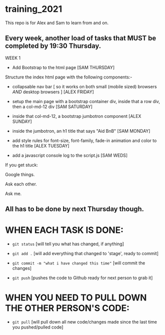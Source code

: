 # training_2021

This repo is for Alex and Sam to learn from and on.

## Every week, another load of tasks that MUST be completed by 19:30 Thursday.

WEEK 1

- Add Bootstrap to the html page [SAM THURSDAY]

Structure the index html page with the following components:-

- collapsable nav bar [ so it works on both small (mobile sized) browsers *AND* desktop browsers ] [ALEX FRIDAY]

- setup the main page with a bootstrap container div, inside that a row div, then a col-md-12 div [SAM SATURDAY]

- inside that col-md-12, a bootstrap jumbotron component [ALEX SUNDAY]

- inside the jumbotron, an h1 title that says "Aid BnB" [SAM MONDAY]

- add style rules for font-size, font-family, fade-in animation and color to the h1 title [ALEX TUESDAY]

- add a javascript console log to the script.js [SAM WEDS]

If you get stuck:

Google things.

Ask each other.

Ask me.

## All has to be done by next Thursday though.

# WHEN EACH TASK IS DONE:

- `git status` [will tell you what has changed, if anything]

- `git add .` [will add everything that changed to 'stage', ready to commit] 

- `git commit -m "what i have changed this time"` [will commit the changes]

- `git push` [pushes the code to Github ready for next person to grab it]

# WHEN YOU NEED TO PULL DOWN THE OTHER PERSON'S CODE:

- `git pull` [will pull down all new code/changes made since the last time you pushed/pulled code]

